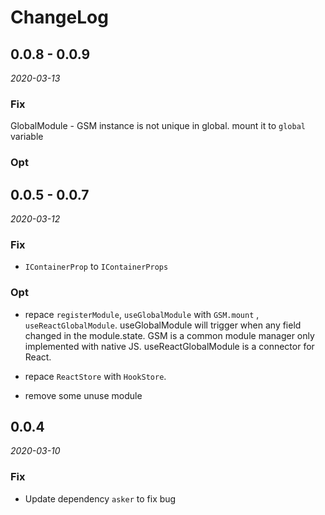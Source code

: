 # ChangeLog


## 0.0.8 - 0.0.9

*2020-03-13*

### Fix

GlobalModule - GSM instance is not unique in global. mount it to `global` variable

### Opt

## 0.0.5 - 0.0.7

*2020-03-12*

### Fix

- `IContainerProp` to `IContainerProps`

### Opt 

- repace `registerModule`, `useGlobalModule` with `GSM.mount` , `useReactGlobalModule`. 
  useGlobalModule will trigger when any field changed in the module.state. GSM is a common
  module manager only implemented with native JS. useReactGlobalModule is a connector for React.

- repace `ReactStore` with `HookStore`. 

- remove some unuse module

## 0.0.4

*2020-03-10*

### Fix

- Update dependency `asker` to fix bug